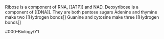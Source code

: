 Ribose is a component of RNA, [[ATP]] and NAD. Deoxyribose is a component of [[DNA]]. They are both pentose sugars
Adenine and thymine make two [[Hydrogen bonds]]
Guanine and cytosine make three [[Hydrogen bonds]]

#000-Biology/Y1
